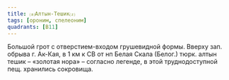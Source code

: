 ```yaml
---
title: ⒜Алтын-Тешик⒵
tags: [ороним, спелеоним]
quadrants: [В11]
---
```


Большой грот с отверстием-входом грушевидной формы. Вверху зап. обрыва г.
Ак-Кая, в 1 км к СВ от нп Белая Скала (Белог.) тюрк. алтын тешик – «золотая
нора» – согласно легенде, в этой труднодоступной пещ. хранились сокровища.
